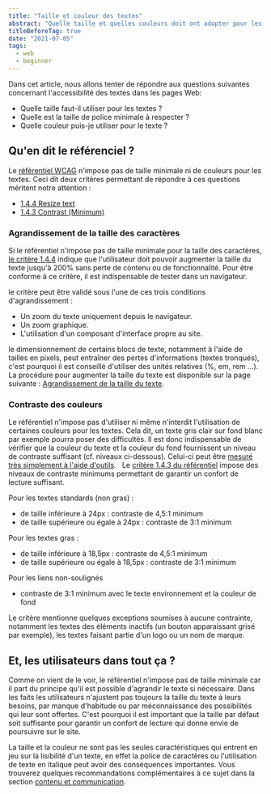 ```yaml
---
title: "Taille et couleur des textes"
abstract: "Quelle taille et quelles couleurs doit ont adopter pour les textes ?"
titleBeforeTag: true
date: "2021-07-05"
tags:
  - web
  - beginner
---
```


Dans cet article, nous allons tenter de répondre aux questions suivantes concernant l'accessibilité des textes dans les pages Web:
- Quelle taille faut-il utiliser pour les textes ?
- Quelle est la taille de police minimale à respecter ?
- Quelle couleur puis-je utiliser pour le texte ?

## Qu'en dit le référenciel ?

Le [référentiel WCAG](https://www.w3.org/WAI/standards-guidelines/wcag/) n'impose pas de taille minimale ni de couleurs pour les textes. Ceci dit deux critères permettant de répondre à ces questions méritent notre attention : 
- <a href="https://www.w3.org/TR/WCAG21/#resize-text" lang="en">1.4.4 Resize text</a>
- <a href="https://www.w3.org/TR/WCAG21/#contrast-minimum" lang="en">1.4.3 Contrast (Minimum)</a>

### Agrandissement de la taille des caractères

Si le référentiel n'impose pas de taille minimale pour la taille des caractères, [le critère 1.4.4](https://www.w3.org/TR/WCAG21/#resize-text) indique que l'utilisateur doit pouvoir augmenter la taille du texte jusqu'à 200% sans perte de contenu ou de fonctionnalité. 
Pour être conforme à ce critère, il est indispensable de tester dans un navigateur.

le critère peut être validé sous l'une de ces trois conditions d'agrandissement :
- Un zoom du texte uniquement depuis le navigateur.
- Un zoom graphique.
- L'utilisation d'un composant d'interface propre au site.

le dimensionnement de certains blocs de texte, notamment à l'aide de tailles en pixels, peut entraîner des pertes d'informations (textes tronqués), c'est pourquoi il est conseillé d'utiliser des unités relatives (%, em, rem ...).
La procédure pour augmenter la taille du texte est disponible sur la page suivante : [Agrandissement de la taille du texte](/fr/web/outils/methodes-et-outils-de-test/agrandissement-texte/).

### Contraste des couleurs

Le référentiel n'impose pas d'utiliser ni même n'interdit l'utilisation de certaines couleurs pour les textes. Cela dit, un texte gris clair sur fond blanc par exemple pourra poser des difficultés. Il est donc indispensable de vérifier que la couleur du texte et la couleur du fond fournissent un niveau de contraste suffisant (cf. niveaux ci-dessous). Celui-ci peut être <a href="/fr/web/outils/methodes-et-outils-de-test/mesurer-contraste-couleurs/">mesuré très simplement à l'aide d'outils</a>.
&nbsp;
Le [critère 1.4.3 du référentiel](https://www.w3.org/TR/WCAG21/#contrast-minimum) impose des niveaux de contraste minimums permettant de garantir un confort de lecture suffisant. 

Pour les textes standards (non gras) : 
- de taille inférieure à 24px : contraste de 4,5:1 minimum
- de taille supérieure ou égale à 24px : contraste de 3:1 minimum

Pour les textes gras :
- de taille inférieure à 18,5px : contraste de 4,5:1 minimum
- de taille supérieure ou égale à 18,5px : contraste de 3:1 minimum

Pour les liens non-soulignés
- contraste de 3:1 minimum avec le texte environnement et la couleur de fond

Le critère mentionne quelques exceptions soumises à aucune contrainte, notamment les textes des éléments inactifs (un bouton apparaissant grisé par exemple), les textes faisant partie d'un logo ou un nom de marque.

## Et, les utilisateurs dans tout ça ?

Comme on vient de le voir, le référentiel n'impose pas de taille minimale car il part du principe qu'il est possible d'agrandir le texte si nécessaire. Dans les faits les utilisateurs n'ajustent pas toujours la taille du texte à leurs besoins, par manque d'habitude ou par méconnaissance des possibilités qui leur sont offertes. C'est pourquoi il est important que la taille par défaut soit suffisante pour garantir un confort de lecture qui donne envie de poursuivre sur le site. 

La taille et la couleur ne sont pas les seules caractéristiques qui entrent en jeu sur la lisibilité d'un texte, en effet la police de caractères ou l'utilisation de texte en italique peut avoir des conséquences importantes. Vous trouverez quelques recommandations complémentaires à ce sujet dans la section [contenu et communication](https://a11y-guidelines.orange.com/fr/contenu-et-communication/).
